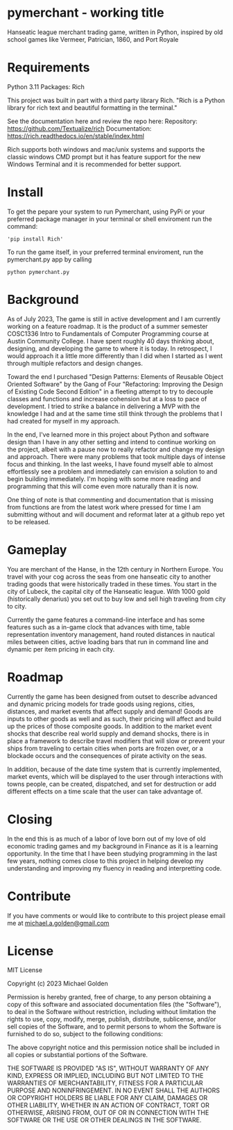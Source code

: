 # pymerchant - working title

Hanseatic league merchant trading game, written in Python, inspired by old school games like Vermeer, Patrician, 1860, and Port Royale




# Requirements
Python 3.11
Packages: Rich

This project was built in part with a third party library Rich.
	"Rich is a Python library for rich text and beautiful formatting in the terminal."

See the documentation here and review the repo here:
	Repository: https://github.com/Textualize/rich
	Documentation: https://rich.readthedocs.io/en/stable/index.html


Rich supports both windows and mac/unix systems and supports the classic windows CMD prompt but it has feature support for the new Windows Terminal and it is recommended for better support.

# Install


To get the pepare your system to run Pymerchant, using PyPi or your preferred package manager in your terminal or shell enviroment run the command:

	'pip install Rich'

To run the game itself, in your preferred terminal enviroment, run the pymerchant.py app by calling

	python pymerchant.py


# Background

As of July 2023, The game is still in active development and I am currently working on a feature roadmap. It is the product of a summer semester COSC1336 Intro to Fundamentals of Computer Programming course at Austin Community College. I have spent roughly 40 days thinking about, designing, and developing the game to where it is today. In retrospect, I would approach it a little more differently than I did when I started as I went through multiple refactors and design changes.

Toward the end I purchased "Design Patterns: Elements of Reusable Object Oriented Software" by the Gang of Four "Refactoring: Improving the Design of Existing Code Second Edition" in a fleeting attempt to try to decouple classes and functions and increase cohension but at a loss to pace of development. I tried to strike a balance in delivering a MVP with the knowledge I had and at the same time still think through the problems that I had created for myself in my approach.

In the end, I've learned more in this project about Python and software design than I have in any other setting and intend to continue working on the project, albeit with a pause now to really refactor and change my design and approach. There were many problems that took multiple days of intense focus and thinking. In the last weeks, I have found myself able to almost effortlessly see a problem and immediately can envision a solution to and begin building immediately. I'm hoping with some more reading and programming that this will come even more naturally than it is now.

One thing of note is that commenting and documentation that is missing from functions are from the latest work where pressed for time I am submitting without and will document and reformat later at a github repo yet to be released.

# Gameplay
You are merchant of the Hanse, in the 12th century in Northern Europe. You travel with your cog across the seas from one hanseatic city to another trading goods that were historically traded in these times. You start in the city of Lubeck, the capital city of the Hanseatic league. With 1000 gold (historically denarius) you set out to buy low and sell high traveling from city to city.

Currently the game features a command-line interface and has some features such as a in-game clock that advances with time, table representation inventory management, hand routed distances in nautical miles between cities, active loading bars that run in command line and dynamic per item pricing in each city.

# Roadmap
Currently the game has been designed from outset to describe advanced and dynamic pricing models for trade goods using regions, cities, distances, and market events that affect supply and demand! Goods are inputs to other goods as well and as such, their pricing will affect and build up the prices of those composite goods. In addition to the market event shocks that describe real world supply and demand shocks, there is in place a framework to describe travel modifiers that will slow or prevent your ships from traveling to certain cities when ports are frozen over, or a blockade occurs and the consequences of pirate activity on the seas.

In addition, because of the date time system that is currently implemented, market events, which will be displayed to the user through interactions with towns people, can be created, dispatched, and set for destruction or add different effects on a time scale that the user can take advantage of.

# Closing
In the end this is as much of a labor of love born out of my love of old economic trading games and my background in Finance as it is a learning opportunity. In the time that I have been studying programming in the last few years, nothing comes close to this project in helping develop my understanding and improving my fluency in reading and interpretting code.

# Contribute
 If you have comments or would like to contribute to this project please email me at michael.a.golden@gmail.com

# License

MIT License

Copyright (c) 2023 Michael Golden

Permission is hereby granted, free of charge, to any person obtaining a copy
of this software and associated documentation files (the "Software"), to deal
in the Software without restriction, including without limitation the rights
to use, copy, modify, merge, publish, distribute, sublicense, and/or sell
copies of the Software, and to permit persons to whom the Software is
furnished to do so, subject to the following conditions:

The above copyright notice and this permission notice shall be included in all
copies or substantial portions of the Software.

THE SOFTWARE IS PROVIDED "AS IS", WITHOUT WARRANTY OF ANY KIND, EXPRESS OR
IMPLIED, INCLUDING BUT NOT LIMITED TO THE WARRANTIES OF MERCHANTABILITY,
FITNESS FOR A PARTICULAR PURPOSE AND NONINFRINGEMENT. IN NO EVENT SHALL THE
AUTHORS OR COPYRIGHT HOLDERS BE LIABLE FOR ANY CLAIM, DAMAGES OR OTHER
LIABILITY, WHETHER IN AN ACTION OF CONTRACT, TORT OR OTHERWISE, ARISING FROM,
OUT OF OR IN CONNECTION WITH THE SOFTWARE OR THE USE OR OTHER DEALINGS IN THE
SOFTWARE.
